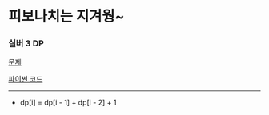 # 피보나치는 지겨웡~
### 실버 3 DP
[문제](https://www.acmicpc.net/problem/17175)

[파이썬 코드](17175.py)

---

- dp[i] = dp[i - 1] + dp[i - 2] + 1